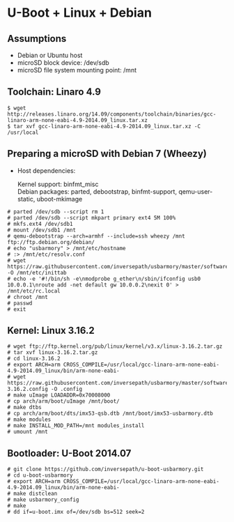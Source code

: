 U-Boot + Linux + Debian
=======================

Assumptions
-----------

- Debian or Ubuntu host
- microSD block device: /dev/sdb
- microSD file system mounting point: /mnt


Toolchain: Linaro 4.9
---------------------

```
$ wget http://releases.linaro.org/14.09/components/toolchain/binaries/gcc-linaro-arm-none-eabi-4.9-2014.09_linux.tar.xz
$ tar xvf gcc-linaro-arm-none-eabi-4.9-2014.09_linux.tar.xz -C /usr/local
```


Preparing a microSD with Debian 7 (Wheezy)
------------------------------------------

- Host dependencies:

  Kernel support: binfmt_misc  
  Debian packages: parted, debootstrap, binfmt-support, qemu-user-static, uboot-mkimage


```
# parted /dev/sdb --script rm 1
# parted /dev/sdb --script mkpart primary ext4 5M 100%
# mkfs.ext4 /dev/sdb1
# mount /dev/sdb1 /mnt
# qemu-debootstrap --arch=armhf --include=ssh wheezy /mnt ftp://ftp.debian.org/debian/
# echo "usbarmory" > /mnt/etc/hostname
# :> /mnt/etc/resolv.conf
# wget https://raw.githubusercontent.com/inversepath/usbarmory/master/software/debian_conf/inittab -O /mnt/etc/inittab
# echo -e '#!/bin/sh -e\nmodprobe g_ether\n/sbin/ifconfig usb0 10.0.0.1\nroute add -net default gw 10.0.0.2\nexit 0' > /mnt/etc/rc.local
# chroot /mnt
# passwd
# exit
```

Kernel: Linux 3.16.2
--------------------

```
# wget ftp://ftp.kernel.org/pub/linux/kernel/v3.x/linux-3.16.2.tar.gz
# tar xvf linux-3.16.2.tar.gz
# cd linux-3.16.2
# export ARCH=arm CROSS_COMPILE=/usr/local/gcc-linaro-arm-none-eabi-4.9-2014.09_linux/bin/arm-none-eabi-
# wget https://raw.githubusercontent.com/inversepath/usbarmory/master/software/kernel_conf/usbarmory_linux-3.16.2.config -O .config
# make uImage LOADADDR=0x70008000
# cp arch/arm/boot/uImage /mnt/boot/
# make dtbs
# cp arch/arm/boot/dts/imx53-qsb.dtb /mnt/boot/imx53-usbarmory.dtb
# make modules
# make INSTALL_MOD_PATH=/mnt modules_install
# umount /mnt
```

Bootloader: U-Boot 2014.07
--------------------------

```
# git clone https://github.com/inversepath/u-boot-usbarmory.git
# cd u-boot-usbarmory
# export ARCH=arm CROSS_COMPILE=/usr/local/gcc-linaro-arm-none-eabi-4.9-2014.09_linux/bin/arm-none-eabi-
# make distclean
# make usbarmory_config
# make
# dd if=u-boot.imx of=/dev/sdb bs=512 seek=2
```

